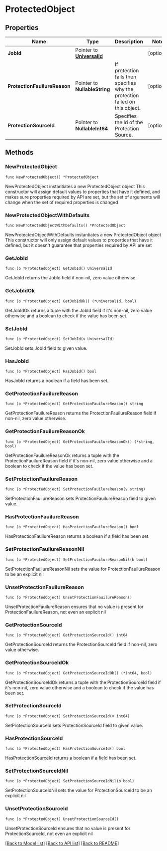 # ProtectedObject

## Properties

Name | Type | Description | Notes
------------ | ------------- | ------------- | -------------
**JobId** | Pointer to [**UniversalId**](UniversalId.md) |  | [optional] 
**ProtectionFauilureReason** | Pointer to **NullableString** | If protection fails then specifies why the protection failed on this object. | [optional] 
**ProtectionSourceId** | Pointer to **NullableInt64** | Specifies the id of the Protection Source. | [optional] 

## Methods

### NewProtectedObject

`func NewProtectedObject() *ProtectedObject`

NewProtectedObject instantiates a new ProtectedObject object
This constructor will assign default values to properties that have it defined,
and makes sure properties required by API are set, but the set of arguments
will change when the set of required properties is changed

### NewProtectedObjectWithDefaults

`func NewProtectedObjectWithDefaults() *ProtectedObject`

NewProtectedObjectWithDefaults instantiates a new ProtectedObject object
This constructor will only assign default values to properties that have it defined,
but it doesn't guarantee that properties required by API are set

### GetJobId

`func (o *ProtectedObject) GetJobId() UniversalId`

GetJobId returns the JobId field if non-nil, zero value otherwise.

### GetJobIdOk

`func (o *ProtectedObject) GetJobIdOk() (*UniversalId, bool)`

GetJobIdOk returns a tuple with the JobId field if it's non-nil, zero value otherwise
and a boolean to check if the value has been set.

### SetJobId

`func (o *ProtectedObject) SetJobId(v UniversalId)`

SetJobId sets JobId field to given value.

### HasJobId

`func (o *ProtectedObject) HasJobId() bool`

HasJobId returns a boolean if a field has been set.

### GetProtectionFauilureReason

`func (o *ProtectedObject) GetProtectionFauilureReason() string`

GetProtectionFauilureReason returns the ProtectionFauilureReason field if non-nil, zero value otherwise.

### GetProtectionFauilureReasonOk

`func (o *ProtectedObject) GetProtectionFauilureReasonOk() (*string, bool)`

GetProtectionFauilureReasonOk returns a tuple with the ProtectionFauilureReason field if it's non-nil, zero value otherwise
and a boolean to check if the value has been set.

### SetProtectionFauilureReason

`func (o *ProtectedObject) SetProtectionFauilureReason(v string)`

SetProtectionFauilureReason sets ProtectionFauilureReason field to given value.

### HasProtectionFauilureReason

`func (o *ProtectedObject) HasProtectionFauilureReason() bool`

HasProtectionFauilureReason returns a boolean if a field has been set.

### SetProtectionFauilureReasonNil

`func (o *ProtectedObject) SetProtectionFauilureReasonNil(b bool)`

 SetProtectionFauilureReasonNil sets the value for ProtectionFauilureReason to be an explicit nil

### UnsetProtectionFauilureReason
`func (o *ProtectedObject) UnsetProtectionFauilureReason()`

UnsetProtectionFauilureReason ensures that no value is present for ProtectionFauilureReason, not even an explicit nil
### GetProtectionSourceId

`func (o *ProtectedObject) GetProtectionSourceId() int64`

GetProtectionSourceId returns the ProtectionSourceId field if non-nil, zero value otherwise.

### GetProtectionSourceIdOk

`func (o *ProtectedObject) GetProtectionSourceIdOk() (*int64, bool)`

GetProtectionSourceIdOk returns a tuple with the ProtectionSourceId field if it's non-nil, zero value otherwise
and a boolean to check if the value has been set.

### SetProtectionSourceId

`func (o *ProtectedObject) SetProtectionSourceId(v int64)`

SetProtectionSourceId sets ProtectionSourceId field to given value.

### HasProtectionSourceId

`func (o *ProtectedObject) HasProtectionSourceId() bool`

HasProtectionSourceId returns a boolean if a field has been set.

### SetProtectionSourceIdNil

`func (o *ProtectedObject) SetProtectionSourceIdNil(b bool)`

 SetProtectionSourceIdNil sets the value for ProtectionSourceId to be an explicit nil

### UnsetProtectionSourceId
`func (o *ProtectedObject) UnsetProtectionSourceId()`

UnsetProtectionSourceId ensures that no value is present for ProtectionSourceId, not even an explicit nil

[[Back to Model list]](../README.md#documentation-for-models) [[Back to API list]](../README.md#documentation-for-api-endpoints) [[Back to README]](../README.md)



